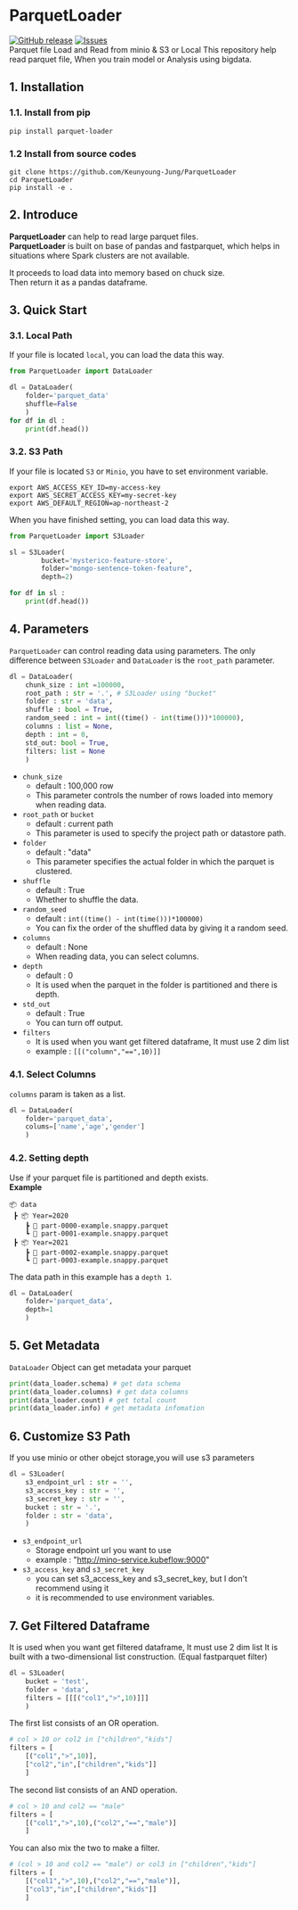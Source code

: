 # ParquetLoader
<a href="https://github.com/Keunyoung-Jung/ParquetLoader/releases"><img alt="GitHub release" src="https://img.shields.io/github/release/Keunyoung-Jung/ParquetLoader.svg" /></a> 
<a href="https://github.com/Keunyoung-Jung/ParquetLoader/issues"><img alt="Issues" src="https://img.shields.io/github/issues/Keunyoung-Jung/ParquetLoader"/></a>    
Parquet file Load and Read from minio &amp; S3 or Local
This repository help read parquet file, When you train model or Analysis using bigdata.

## 1. Installation
### 1.1. Install from pip
```shell
pip install parquet-loader
```
### 1.2 Install from source codes
```shell
git clone https://github.com/Keunyoung-Jung/ParquetLoader
cd ParquetLoader
pip install -e .
```
## 2. Introduce
**ParquetLoader** can help to read large parquet files.    
**ParquetLoader** is built on base of pandas and fastparquet, which helps in situations where Spark clusters are not available.

It proceeds to load data into memory based on chuck size.    
Then return it as a pandas dataframe.    
## 3. Quick Start
### 3.1. Local Path
If your file is located `local`, you can load the data this way.
```python
from ParquetLoader import DataLoader

dl = DataLoader(
    folder='parquet_data'
    shuffle=False
    )
for df in dl :
    print(df.head())
```
### 3.2. S3 Path
If your file is located `S3` or `Minio`, you have to set 
environment variable.    
```shell
export AWS_ACCESS_KEY_ID=my-access-key
export AWS_SECRET_ACCESS_KEY=my-secret-key
export AWS_DEFAULT_REGION=ap-northeast-2
```
When you have finished setting, you can load data this way.   
```python
from ParquetLoader import S3Loader

sl = S3Loader(
        bucket='mysterico-feature-store',
        folder="mongo-sentence-token-feature",
        depth=2)

for df in sl :
    print(df.head())
```

## 4. Parameters
`ParquetLoader` can control reading data using parameters.
The only difference between `S3Loader` and `DataLoader` is the `root_path` parameter.
```python
dl = DataLoader(
    chunk_size : int =100000,
    root_path : str = '.', # S3Loader using "bucket"
    folder : str = 'data',
    shuffle : bool = True,
    random_seed : int = int((time() - int(time()))*100000),
    columns : list = None,
    depth : int = 0,
    std_out: bool = True,
    filters: list = None
    )
```
* `chunk_size`
    * default : 100,000 row 
    * This parameter controls the number of rows loaded into memory when reading data.
* `root_path` or `bucket`
    * default : current path
    * This parameter is used to specify the project path or datastore path.
* `folder`
    * default : "data"
    * This parameter specifies the actual folder in which the parquet is clustered.
* `shuffle`
    * default : True
    * Whether to shuffle the data.
* `random_seed`
    * default : `int((time() - int(time()))*100000)`
    * You can fix the order of the shuffled data by giving it a random seed.
* `columns`
    * default : None
    * When reading data, you can select columns.
* `depth`
    * default : 0
    * It is used when the parquet in the folder is partitioned and there is depth.
* `std_out`
    * default : True
    * You can turn off output.
* `filters`
    * It is used when you want get filtered dataframe, It must use 2 dim list
    * example : `[[("column","==",10)]]`

### 4.1. Select Columns
`columns` param is taken as a list.
```python
dl = DataLoader(
    folder='parquet_data',
    colums=['name','age','gender']
    )
```
### 4.2. Setting depth
Use if your parquet file is partitioned and depth exists.    
**Example**
```
📦 data    
 ┣ 📦 Year=2020     
    ┣ 📜 part-0000-example.snappy.parquet   
    ┗ 📜 part-0001-example.snappy.parquet  
 ┣ 📦 Year=2021     
    ┣ 📜 part-0002-example.snappy.parquet   
    ┗ 📜 part-0003-example.snappy.parquet  
```
The data path in this example has a `depth 1`.
```python
dl = DataLoader(
    folder='parquet_data',
    depth=1
    )
```

## 5. Get Metadata
`DataLoader` Object can get metadata your parquet
```python
print(data_loader.schema) # get data schema
print(data_loader.columns) # get data columns
print(data_loader.count) # get total count
print(data_loader.info) # get metadata infomation
```

## 6. Customize S3 Path
If you use minio or other obejct storage,you will use s3 parameters
```python
dl = S3Loader(
    s3_endpoint_url : str = '',
    s3_access_key : str = '',
    s3_secret_key : str = '',
    bucket : str = '.',
    folder : str = 'data',
    )
```
* `s3_endpoint_url`
    * Storage endpoint url you want to use
    * example : "http://mino-service.kubeflow:9000"
* `s3_access_key` and `s3_secret_key`
    * you can set s3_access_key and s3_secret_key, but I don't recommend using it
    * it is recommended to use environment variables.

## 7. Get Filtered Dataframe
It is used when you want get filtered dataframe, It must use 2 dim list
It is built with a two-dimensional list construction. (Equal fastparquet filter)
```python
dl = S3Loader(
    bucket = 'test',
    folder = 'data',
    filters = [[[("col1",">",10)]]]
    )
```
The first list consists of an OR operation.
```python
# col > 10 or col2 in ["children","kids"]
filters = [
    [("col1",">",10)],
    ["col2","in",["children","kids"]]
    ] 
```
The second list consists of an AND operation.
```python
# col > 10 and col2 == "male"
filters = [
    [("col1",">",10),("col2","==","male")]
    ] 
```
You can also mix the two to make a filter.
```python
# (col > 10 and col2 == "male") or col3 in ["children","kids"]
filters = [
    [("col1",">",10),("col2","==","male")],
    ["col3","in",["children","kids"]]
    ]
```